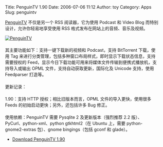 Title: PenguinTV 1.90
Date: 2006-07-06 11:12
Author: toy
Category: Apps
Slug: penguintv

[PenguinTV](http://penguintv.sourceforge.net) 不仅是另一个 RSS
阅读器，它为使用 Podcast 和 Video Blog 而特别设计，允许你轻易地享受使用
RSS 格式发布在网站上的音频、音乐及视频。

[![PenguinTV](http://i.linuxtoy.org/i/penguintv_s.png)](http://i.linuxtoy.org/i/penguintv.png)  
　　  
其主要功能如下：支持一键下载新的视频和 Podcast，支持 BitTorrent
下载，使用 Tag
来进行分类管理，包括多种窗口布局样式，即时显示下载状态信息，支持需要授权的
Feed，显示今日下载功能可用来将媒体文件传输到便携式播放机，支持导入或输出
OPML 文件，支持自动获取更新，国际化及 Unicode 支持，使用 Feedparser
打造等。  
　　  
更新记录：  
　　  
1.90：支持 HTTP 授权；相比旧版本而言，OPML 文件的导入更快，使用很多
Feeds 的初始启动更快；另外，还包括许多 Bug 修正。  
　　  
使用依赖：PenguinTV 需要 Pysqlite 2 及更新版本（强烈推荐 2.2
版）、PyCurl、python-xml、python gtkhtml2（在 Ubuntu 上，需要
python-gnome2-extras 包）、gnome bingings（包括 gconf 和 glade）。

- [Download PenguinTV
1.90](http://sourceforge.net/project/showfiles.php?group_id=144780&package_id=180949&release_id=429988)
